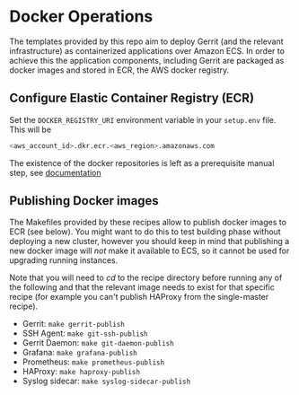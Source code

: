 # Docker Operations

The templates provided by this repo aim to deploy Gerrit (and the relevant infrastructure) as containerized
applications over Amazon ECS. In order to achieve this the application components, including Gerrit are packaged
as docker images and stored in ECR, the AWS docker registry.

## Configure Elastic Container Registry (ECR)

Set the `DOCKER_REGISTRY_URI` environment variable in your `setup.env` file. This will be

```bash
<aws_account_id>.dkr.ecr.<aws_region>.amazonaws.com
```

The existence of the docker repositories is left as a prerequisite manual step,
see [documentation](Prerequisites.md)

## Publishing Docker images

The Makefiles provided by these recipes allow to publish docker images to ECR (see below).
You might want to do this to test building phase without deploying a new cluster, however you should keep in mind that
publishing a new docker image will _not_ make it available to ECS, so it cannot be used for upgrading running instances.

Note that you will need to _cd_ to the recipe directory before running any of the following and that the relevant image
needs to exist for that specific recipe (for example you can't publish HAProxy from the single-master recipe).

* Gerrit: `make gerrit-publish`
* SSH Agent: `make git-ssh-publish`
* Gerrit Daemon: `make git-daemon-publish`
* Grafana: `make grafana-publish`
* Prometheus: `make prometheus-publish`
* HAProxy: `make haproxy-publish`
* Syslog sidecar: `make syslog-sidecar-publish`





